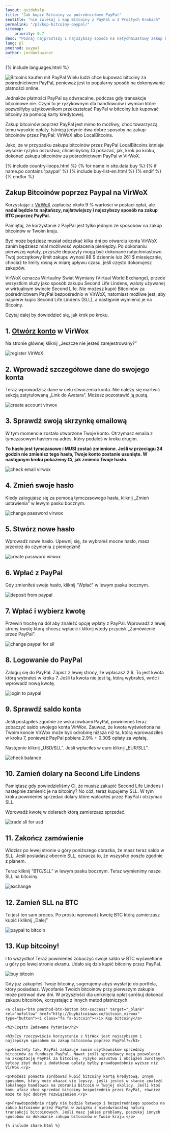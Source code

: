 ```yaml
---
layout: guidehelp
title: "Jak kupić Bitcoiny za pośrednictwem PayPal"
seotitle: "nie zwlekaj i kup Bitcoiny z PayPal w 3 Prostych Krokach"
permalink: "/pl/kup-bitcoiny-paypal/"
sitemap:
    priority: 0.7
desc: "Poznaj najprostszy I najszybszy sposób na natychmiastowy zakup bitcoinów z PayPal. Ten przewodnik krok po kroku wyjaśni Ci wszystko, co musisz o tym wiedzieć."  
lang: pl
pmethod: paypal
author: jordantuwiner
---
```

<div class="col-sm-12">

{% include languages.html %}

<p><img class="img-responsive halfimg-right" alt="Bitcoins kaufen mit PayPal" src="/img/icons/sepa.png"> Wielu ludzi chce kupować bitcoiny za pośrednictwem PayPal, ponieważ jest to popularny sposób na dokonywanie płatności online.</p>

<p>Jednakże płatności PayPal są odwracalne, podczas gdy transakcje bitcoinowe nie. Czyni to je ryzykownym dla handlowców i wymian które pozwoliłyby użytkownikom przekształcać PayPal w bitcoiny lub kupować bitcoiny za pomocą karty kredytowej.</p>

<p>Zakup bitcoinów poprzez PayPal jest mimo to możliwy, choć towarzyszą temu wysokie opłaty. Istnieją jedynie dwa dobre sposoby na zakup bitcoinów przez PayPal: VirWoX albo LocalBitcoins.</p>
 
<p>Jako, że w przypadku zakupu bitcoinów przez PayPal LocalBitcoins istnieje wysokie ryzyko oszustwa, chcielibyśmy Ci pokazać, jak, krok po kroku, dokonać zakupu bitcoinów za pośrednictwem PayPal w VirWoX.</p>

</div>

<div class="col-sm-12">
	{% include country-loops.html %}
	{% for name in site.data.buy %}
	{% if name.po contains 'paypal' %}
	{% include buy-list-en.html %}
	{% endif %}
	{% endfor %}
</div>

<div class="col-sm-12 small-large-break">
</div>


<div class="col-xs-12">
<h2 class="pp-header">Zakup Bitcoinów poprzez Paypal na VirWoX</h2>

<p>Korzystając z <a href="http://buybitcoinww.co/bitcoin_virwox" rel="nofollow" target="_blank">VirWoX</a> zapłacisz około 9 % wartości w postaci opłat, ale <b>nadal będzie to najtańszy, najłatwiejszy i najszybszy sposób na zakup BTC poprzez PayPal.</b></p> 

<p>Pamiętaj, że korzystanie z PayPal jest tylko jednym ze sposobów na zakup bitcoinów w Twoim kraju.</p>

<p>Być może będziesz musiał odczekać kilka dni po otwarciu konta VirWoX zanim będziesz miał możliwość wpłacenia pieniędzy. Po dokonaniu pierwszej wpłaty, przyszłe depozyty mogą być dokonane natychmiastowo. Twój początkowy limit zakupu wynosi 88 $ dziennie lub 261 $ miesięcznie, chociaż te limity rosną w miarę upływu czasu, jeśli często dokonujesz zakupów.</p>

<p>VirWoX oznacza Wirtualny Świat Wymiany (Virtual World Exchange), przede wszystkim służy jako sposób zakupu Second Life Lindens, waluty używanej w wirtualnym świecie Second Life. Nie możesz kupić Bitcoinów za pośrednictwem PayPal bezpośrednio w VirWoX, natomiast możliwe jest, aby najpierw kupić Second Life Lindens (SLL), a następnie wymienić je na Bitcoiny.</p>

<p>Czytaj dalej by dowiedzieć się, jak krok po kroku.</p>

<h2>1. <a href="http://buybitcoinww.co/bitcoin_virwox" rel="nofollow" target="_blank">Otwórz konto</a> w VirWox</h2> 

<p>Na stronie głównej kliknij „Jeszcze nie jesteś zarejestrowany?”</p> 

<p><img src="/img/paypaltobtc/1.png" alt="register VirWoX" class="img-responsive kb-helper" /></p> 

<h2 id="enter-the-details-for-your-account">2. Wprowadź szczegółowe dane do swojego konta</h2> 

<p>Teraz wprowadzisz dane w celu stworzenia konta. Nie należy się martwić sekcją zatytułowaną „Link do Avatara”. Możesz pozostawić ją pustą. </p> 

<p><img src="/img/paypaltobtc/2.png" alt="create account virwox" class="img-responsive kb-helper" /></p> 

<h2 id="check-your-email">3. Sprawdź swoją skrzynkę emailową</h2> 

<p>W tym momencie zostało utworzone Twoje konto. Otrzymasz emaila z tymczasowym hasłem na adres, który podałeś w kroku drugim.</p> 

<p><strong>To hasło jest tymczasowe i MUSI zostać zmienione. Jeśli w przeciągu 24 godzin nie zmienisz tego hasła, Twoje konto zostanie usunięte. W następnym kroku pokażemy Ci, jak zmienić Twoje hasło.</strong></p> 

<p><img src="/img/paypaltobtc/3.png" alt="check email virwox" class="img-responsive kb-helper" /></p> 

<h2 id="change-your-password">4. Zmień swoje hasło</h2> 

<p>Kiedy zalogujesz się za pomocą tymczasowego hasła, kliknij „Zmień ustawienia” w lewym pasku bocznym.</p> 

<p><img src="/img/paypaltobtc/4.png" alt="change password virwox" class="img-responsive kb-helper" /></p> 

<h2 id="create-a-new-password">5. Stwórz nowe hasło</h2> 

<p>Wprowadź nowe hasło. Upewnij się, że wybrałeś mocne hasło, masz przecież do czynienia z pieniędzmi!</p> 

<p><img src="/img/paypaltobtc/5.png" alt="create password virwox" class="img-responsive kb-helper" /></p> 

<h2 id="deposit-from-paypal">6. Wpłać z PayPal</h2> 

<p>Gdy zmieniłeś swoje hasło, kliknij “Wpłać” w lewym pasku bocznym.</p> 

<p><img src="/img/paypaltobtc/6.png" alt="deposit from paypal" class="img-responsive kb-helper" /></p> 

<h2 id="deposit-and-select-amount">7. Wpłać i wybierz kwotę</h2> 

<p>Przewiń trochę na dół aby znaleźć opcję wpłaty z PayPal. Wprowadź z lewej strony kwotę którą chcesz wpłacić i kliknij wtedy przycisk „Zamówienie przez PayPal”.</p> 

<p><img src="/img/paypaltobtc/7.png" alt="change paypal for sll" class="img-responsive kb-helper" /></p> 

<h2 id="login-to-paypal">8. Logowanie do PayPal</h2> 

<p>Zaloguj się do PayPal. Zapisz z lewej strony, że wpłacasz 2 $. To jest kwota którą wybrałeś w kroku 7. Jeśli ta kwota nie jest tą, którą wybrałeś, wróć i wprowadź nową kwotę.</p> 

<p><img src="/img/paypaltobtc/8.png" alt="login to paypal" class="img-responsive kb-helper" /></p> 

<h2 id="verify-acccount-balance">9. Sprawdź saldo konta</h2> 

<p>Jeśli postąpiłeś zgodnie ze wskazówkami PayPal, powinieneś teraz zobaczyć saldo swojego konta VirWox. Zauważ, że kwota wyświetlona na Twoim koncie VirWox może być odrobinę niższa niż ta, którą wprowadziłeś w kroku 7, ponieważ PayPal pobiera 2.9% + 0.30$ opłaty za wpłatę.</p> 

<p>Następnie kliknij „USD/SLL”. Jeśli wpłaciłeś w euro kliknij „EUR/SLL”.</p> 

<p><img src="/img/paypaltobtc/9.png" alt="check balance" class="img-responsive kb-helper" /></p> 

<h2 id="trade-usd-for-second-life-lindens">10. Zamień dolary na Second Life Lindens</h2> 

<p>Pamiętasz gdy powiedzieliśmy Ci, że musisz zakupić Second Life Lindens i następnie zamienić je na bitcoiny? No cóż, teraz kupujemy SLL. W tym kroku powinieneś sprzedać dolary które wpłaciłeś przez PayPal i otrzymać SLL.</p> 

<p>Wprowadź kwotę w dolarach którą zamierzasz sprzedać.</p> 

<p><img src="/img/paypaltobtc/10.png" alt="trade sll for usd" class="img-responsive kb-helper" /></p> 

<h2 id="complete-order">11. Zakończ zamówienie </h2> 

<p>Widzisz po lewej stronie u góry poniższego obrazka, że masz teraz saldo w SLL. Jeśli posiadasz obecnie SLL, oznacza to, że wszystko poszło zgodnie z planem.</p> 

<p>Teraz kliknij “BTC/SLL” w lewym pasku bocznym. Teraz wymienimy nasze SLL na bitcoiny. </p> 

<p><img src="/img/paypaltobtc/11.png" alt="exchange" class="img-responsive kb-helper" /></p> 

<h2 id="trade-sll-for-btc">12. Zamień SLL na BTC</h2> 

<p>To jest ten sam proces. Po prostu wprowadź kwotę BTC którą zamierzasz kupić i kliknij „Dalej”</p> 

<p><img src="/img/paypaltobtc/12.png" alt="paypal to bitcoin" class="img-responsive kb-helper" /></p> 

<h2 id="buy-bitcoin">13. Kup bitcoiny!</h2> 

<p>I to wszystko! Teraz powinieneś zobaczyć swoje saldo w BTC wyświetlone u góry po lewej stronie ekranu. Udało się dziś kupić bitcoiny przez PayPal.</p> 

<p><img src="/img/paypaltobtc/13.png" alt="buy bitcoin" class="img-responsive kb-helper" /></p> 

<p>Gdy już zakupiłeś Twoje bitcoiny, sugerujemy abyś wysłał je do portfela, który posiadasz. Wycofanie Twoich bitcoinów przy pierwszym zakupie może potrwać dwa dni. W przyszłości dla uniknięcia opłat spróbuj dokonać zakupu bitcoinów, korzystając z innych metod płatniczych.</p> 
	
	<a class="btn pmethod-btn-bottom btn-success" target="_blank" rel="nofollow" href="http://buybitcoinww.co/bitcoin_virwox" type="button"><i class="fa fa-bitcoin"></i> Kup bitcoiny</a>
	
	<h2>Często Zadawane Pytania</h2>
	
	<h3>Czy rzeczywiście korzystanie z VirWox jest najszybszym i najlepszym sposobem na zakup bitcoinów poprzez PayPal?</h3>
	
	<p>Niestety tak. PayPal zakazuje swoim użytkowników sprzedaży bitcoinów za fundusze PayPal. Nawet jeśli sprzedawcy mają pozwolenie na akceptację PayPal za bitcoiny, ryzyko oszustwa i obciążeń zwrotnych byłoby zbyt duże i dodatkowe opłaty byłby prawdopodobnie wyższe niż VirWox.</p>
	
	<p>Możesz ponadto spróbować kupić bitcoiny kartą kredytową. Innym sposobem, który może okazać się lepszy, jeśli jesteś w stanie znaleźć lokalnego handlowca na zebraniu Bitcoin w Twojej okolicy. Jeśli ktoś komu ufasz chce sprzedać bitcoiny bezpośrednio przez PayPal, również może to być dobrym rozwiązaniem.</p>
	
	<p>Prawdopodobnie nigdy nie będzie łatwego i bezpośredniego sposobu na zakup bitcoinów przez PayPal w związku z nieodwracalną naturą transakcji bitcoinowych. Jeśli masz jakieś problemy, poszukaj innych sposobów na dokonanie zakupu bitcoinów w Twoim kraju.</p>
	
	{% include share.html %}
</div>